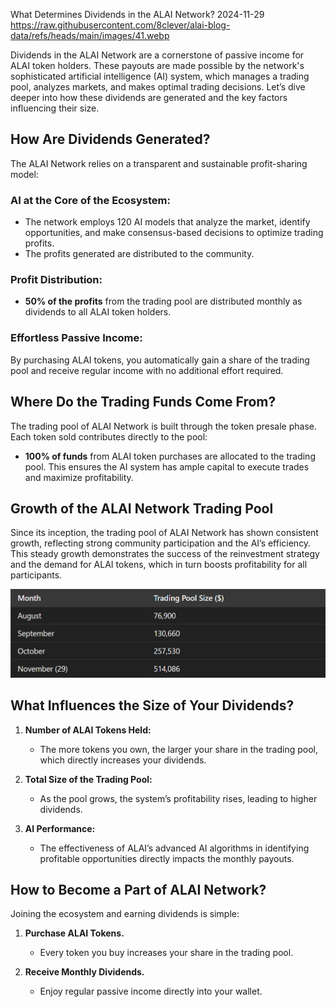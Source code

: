 What Determines Dividends in the ALAI Network?
2024-11-29
https://raw.githubusercontent.com/8clever/alai-blog-data/refs/heads/main/images/41.webp

Dividends in the ALAI Network are a cornerstone of passive income for ALAI token holders. These payouts are made possible by the network's sophisticated artificial intelligence (AI) system, which manages a trading pool, analyzes markets, and makes optimal trading decisions. Let’s dive deeper into how these dividends are generated and the key factors influencing their size.

## How Are Dividends Generated?
The ALAI Network relies on a transparent and sustainable profit-sharing model:

### AI at the Core of the Ecosystem:

- The network employs 120 AI models that analyze the market, identify opportunities, and make consensus-based decisions to optimize trading profits.
- The profits generated are distributed to the community.

### Profit Distribution:

- **50% of the profits** from the trading pool are distributed monthly as dividends to all ALAI token holders.

### Effortless Passive Income:
By purchasing ALAI tokens, you automatically gain a share of the trading pool and receive regular income with no additional effort required.

## Where Do the Trading Funds Come From?
The trading pool of ALAI Network is built through the token presale phase. Each token sold contributes directly to the pool:

- **100% of funds** from ALAI token purchases are allocated to the trading pool. This ensures the AI system has ample capital to execute trades and maximize profitability.

## Growth of the ALAI Network Trading Pool
Since its inception, the trading pool of ALAI Network has shown consistent growth, reflecting strong community participation and the AI’s efficiency. This steady growth demonstrates the success of the reinvestment strategy and the demand for ALAI tokens, which in turn boosts profitability for all participants.

![Growth of the Trading Pool](https://raw.githubusercontent.com/8clever/alai-blog-data/refs/heads/main/images/2.1.1.webp) 

## What Influences the Size of Your Dividends?

1. **Number of ALAI Tokens Held:**
   - The more tokens you own, the larger your share in the trading pool, which directly increases your dividends.

2. **Total Size of the Trading Pool:**
   - As the pool grows, the system’s profitability rises, leading to higher dividends.

3. **AI Performance:**
   - The effectiveness of ALAI’s advanced AI algorithms in identifying profitable opportunities directly impacts the monthly payouts.

## How to Become a Part of ALAI Network?
Joining the ecosystem and earning dividends is simple:

1. **Purchase ALAI Tokens.**
   - Every token you buy increases your share in the trading pool.

2. **Receive Monthly Dividends.**
   - Enjoy regular passive income directly into your wallet.
